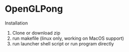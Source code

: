 # OpenGLPong

Installation
1. Clone or download zip
2. run makefile (linux only, working on MacOS support)
3. run launcher shell script or run program directly
